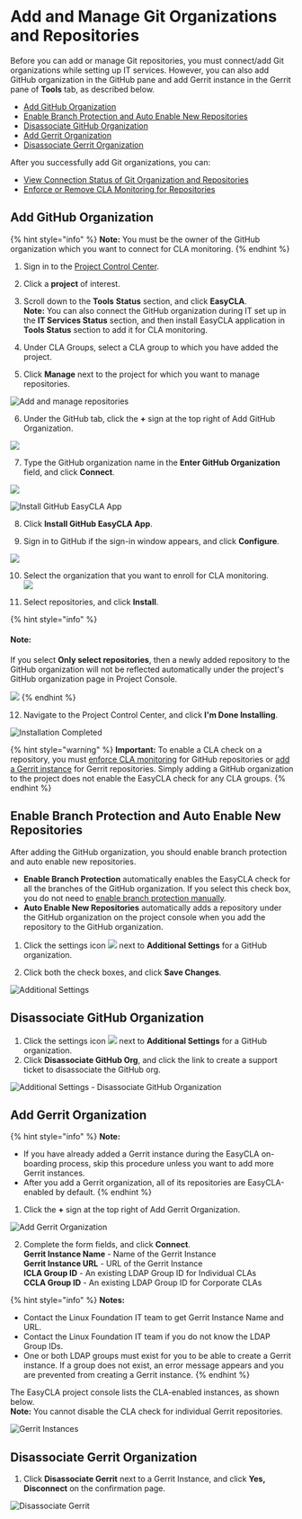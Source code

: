 # Add and Manage Git Organizations and Repositories

Before you can add or manage Git repositories, you must connect/add Git organizations while setting up IT services. However, you can also add GitHub organization in the GitHub pane and add Gerrit instance in the Gerrit pane of **Tools** tab, as described below.

* [Add GitHub Organization](./#add-github-organization)
* [Enable Branch Protection and Auto Enable New Repositories](./#enable-branch-protection-and-auto-enable-new-repositories)
* [Disassociate GitHub Organization](./#disassociate-github-organization)
* [Add Gerrit Organization](./#add-gerrit-organization)
* [Disassociate Gerrit Organization](./#disassociate-gerrit-organization)

After you successfully add Git organizations, you can:

* [View Connection Status of Git Organization and Repositories](view-connection-status-of-git-organizations-and-repositories.md)
* [Enforce or Remove CLA Monitoring for Repositories](enforce-or-remove-cla-mechanism.md)

## Add GitHub Organization

{% hint style="info" %}
**Note:** You must be the owner of the GitHub organization which you want to connect for CLA monitoring.
{% endhint %}

1. Sign in to the [Project Control Center](https://projectadmin.lfx.linuxfoundation.org/).

2. Click a **project** of interest.

3. Scroll down to the **Tools** **Status** section, and click **EasyCLA**.  
**Note:** You can also connect the GitHub organization during IT set up in the **IT Services Status** section, and then install EasyCLA application in **Tools Status** section to add it for CLA monitoring.

4. Under CLA Groups, select a CLA group to which you have added the project.

5. Click **Manage** next to the project for which you want to manage repositories.

![Add and manage repositories](../../../.gitbook/assets/add-and-manage-repositories.png)

6. Under the GitHub tab, click the **+** sign at the top right of Add GitHub Organization.

![](../../../.gitbook/assets/add-github-organization.png)

7. Type the GitHub organization name in the **Enter GitHub Organization** field, and click **Connect**.

![](../../../.gitbook/assets/connect-github-organization.png)

![Install GitHub EasyCLA App](../../../.gitbook/assets/install-github-easycla-app.png)

8. Click **Install GitHub EasyCLA App**.

9. Sign in to GitHub if the sign-in window appears, and click **Configure**.

![](../../../.gitbook/assets/configure-cla-for-github-organization.png)

10. Select the organization that you want to enroll for CLA monitoring.  
![](../../../.gitbook/assets/select-github-organization.png)

11. Select repositories, and click **Install**.

{% hint style="info" %}
#### Note:

If you select **Only select repositories**, then a newly added repository to the GitHub organization will not be reflected automatically under the project's GitHub organization page in Project Console.

![](../../../.gitbook/assets/selecting-individual-repositories.png)
{% endhint %}

12. Navigate to the Project Control Center, and click **I'm Done Installing**.

![Installation Completed](../../../.gitbook/assets/installation-completed.png)

{% hint style="warning" %}
**Important:** To enable a CLA check on a repository, you must [enforce CLA monitoring](enforce-or-remove-cla-mechanism.md#enforce-or-remove-cla-monitoring-from-github-repositories) for GitHub repositories or [add a Gerrit instance](./#add-gerrit-organization) for Gerrit repositories. Simply adding a GitHub organization to the project does not enable the EasyCLA check for any CLA groups.
{% endhint %}

## Enable Branch Protection and Auto Enable New Repositories

After adding the GitHub organization, you should enable branch protection and auto enable new repositories. 

* **Enable Branch Protection** automatically enables the EasyCLA check for all the branches of the GitHub organization. If you select this check box, you do not need to [enable branch protection manually](../../getting-started/easycla-troubleshooting/easycla-is-disabled.md#enable-branch-protection).
* **Auto Enable New Repositories** automatically adds a repository under the GitHub organization on the project console when you add the repository to the GitHub organization.

1. Click the settings icon ![](../../../.gitbook/assets/settings%20%281%29.png) next to **Additional Settings** for a GitHub organization.

2. Click both the check boxes, and click **Save Changes**.

![Additional Settings](../../../.gitbook/assets/additional-setttings.png)

## Disassociate GitHub Organization

1. Click the settings icon ![](../../../.gitbook/assets/settings%20%281%29.png) next to **Additional Settings** for a GitHub organization.
2. Click **Disassociate GitHub Org**, and click the link to create a support ticket to disassociate the GitHub org.

![Additional Settings - Disassociate GitHub Organization](../../../.gitbook/assets/additional-setttings.png)

## Add Gerrit Organization

{% hint style="info" %}
**Note:**

* If you have already added a Gerrit instance during the EasyCLA on-boarding process, skip this procedure unless you want to add more Gerrit instances.
* After you add a Gerrit organization, all of its repositories are EasyCLA-enabled by default.
{% endhint %}

1. Click the **+** sign at the top right of Add Gerrit Organization.

![Add Gerrit Organization](../../../.gitbook/assets/add-gerrit-organization.png)

2. Complete the form fields, and click **Connect**.  
**Gerrit Instance Name** - Name of the Gerrit Instance  
**Gerrit Instance URL** - URL of the Gerrit Instance  
**ICLA Group ID** - An existing LDAP Group ID for Individual CLAs  
**CCLA Group ID** - An existing LDAP Group ID for Corporate CLAs

{% hint style="info" %}
**Notes:**

* Contact the Linux Foundation IT team to get Gerrit Instance Name and URL.
* Contact the Linux Foundation IT team if you do not know the LDAP Group IDs.
* One or both LDAP groups must exist for you to be able to create a Gerrit instance. If a group does not exist, an error message appears and you are prevented from creating a Gerrit instance.
{% endhint %}

The EasyCLA project console lists the CLA-enabled instances, as shown below.​​  
**Note:** You cannot disable the CLA check for individual Gerrit repositories.

![Gerrit Instances](../../../.gitbook/assets/gerrit-instances.png)

## Disassociate Gerrit Organization

1. Click **Disassociate Gerrit** next to a Gerrit Instance, and click **Yes, Disconnect** on the confirmation page.

![Disassociate Gerrit](../../../.gitbook/assets/disassociate-gerrit-organization.png)

